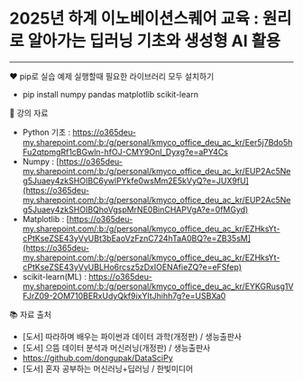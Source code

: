 # 2025년 하계 이노베이션스퀘어 교육 : 원리로 알아가는 딥러닝 기초와 생성형 AI 활용
---
:heart: pip로 실습 예제 실행할때 필요한 라이브러리 모두 설치하기
- pip install numpy pandas matplotlib scikit-learn 

:open_book: 강의 자료
- Python 기초 : https://o365deu-my.sharepoint.com/:b:/g/personal/kmyco_office_deu_ac_kr/Eer5j7Bdo5hFu2qtpmgRf1cBGwln-hfOJ-CMY9OnI_Dyxg?e=aPY4Cs
- Numpy : [https://o365deu-my.sharepoint.com/:b:/g/personal/kmyco_office_deu_ac_kr/EUP2Ac5Neg5Juaey4zkSHOIBC6ywlPYkfe0wsMm2E5kVyQ?e=JUX9fU](https://o365deu-my.sharepoint.com/:b:/g/personal/kmyco_office_deu_ac_kr/EUP2Ac5Neg5Juaey4zkSHOIBQhoVgspMrNE0BinCHAPVgA?e=0fMGyd)
- Matplotlib : [https://o365deu-my.sharepoint.com/:b:/g/personal/kmyco_office_deu_ac_kr/EZHksYt-cPtKseZSE43yVyUBt3bEaoVzFznC724hTaA0BQ?e=ZB35sM](https://o365deu-my.sharepoint.com/:b:/g/personal/kmyco_office_deu_ac_kr/EZHksYt-cPtKseZSE43yVyUBLHo6rcsz5zDxIOENAfieZQ?e=eFSfep)
- scikit-learn(ML) : https://o365deu-my.sharepoint.com/:b:/g/personal/kmyco_office_deu_ac_kr/EYKGRusg1VFJrZ09-2OM710BERxUdyQkf9ixYItJhihh7g?e=USBXa0

:books: 자료 출처 
- [도서] 따라하며 배우는 파이썬과 데이터 과학(개정판) / 생능출판사
- [도서] 으뜸 데이터 분석과 머신러닝(개정판) / 생능출판사
- https://github.com/dongupak/DataSciPy
- [도서] 혼자 공부하는 머신러닝+딥러닝 / 한빛미디어
